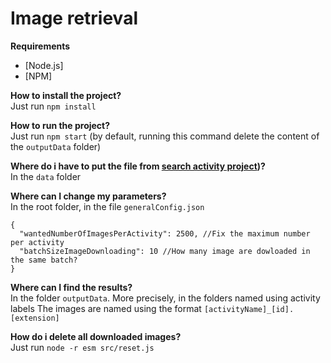 # Image retrieval

**Requirements** <br/>
- [Node.js]
- [NPM]

**How to install the project?** <br/>
Just run ```npm install```

**How to run the project?** <br/>
Just run ```npm start```  (by default, running this command delete the content of the ``outputData`` folder)

**Where do i have to put the file from  [search activity project](https://github.com/CharlesCousyn/search_activities))?** <br/>
In the ``data`` folder

**Where can I change my parameters?** <br/>
In the root folder, in the file ```generalConfig.json```
```
{
  "wantedNumberOfImagesPerActivity": 2500, //Fix the maximum number per activity
  "batchSizeImageDownloading": 10 //How many image are dowloaded in the same batch?
}
```

**Where can I find the results?** <br/>
In the folder ``outputData``. More precisely, in the folders named using activity labels
The images are named using the format ``[activityName]_[id].[extension]``

**How do i delete all downloaded images?** <br/>
Just run ``node -r esm src/reset.js``


